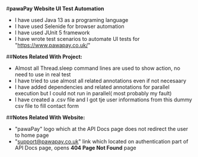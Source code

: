 #**pawaPay Website UI Test Automation**

* I have used Java 13 as a programing language
* I have used Selenide for browser automation
* I have used JUnit 5 framework
* I have wrote test scenarios to automate UI tests for "https://www.pawapay.co.uk/"

##**Notes Related With Project:**
- Almost all Thread.sleep command lines are used to show action, no need to use in real test
- I have tried to use almost all related annotations even if not necesaary
- I have added dependencies and related annotations for parallel execution but I could not run in parallel( most probably my fault)
- I have created a .csv file and I got tje user informations from this dummy csv file to fill contact form

##**Notes Related With Website:**
- "pawaPay" logo which at the API Docs page does not redirect the user to home page
- "support@pawapay.co.uk" link which located on authentication part of API Docs page, opens **404 Page Not Found** page

